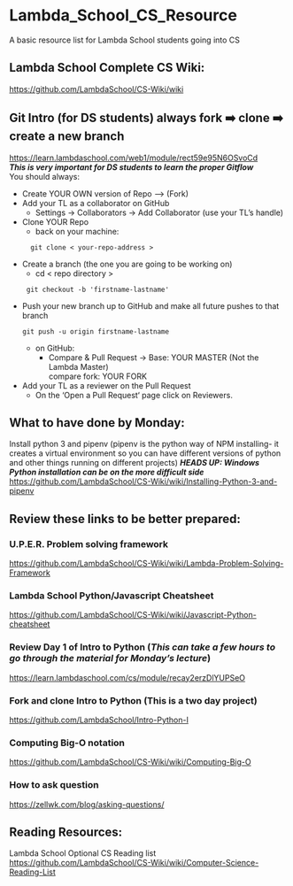 # Lambda_School_CS_Resource
A basic resource list for Lambda School students going into CS

## Lambda School Complete CS Wiki:
https://github.com/LambdaSchool/CS-Wiki/wiki

## Git Intro (for DS students) always fork ➡️ clone ➡️ create a new branch
https://learn.lambdaschool.com/web1/module/rect59e95N6OSvoCd   
**_This is very important for DS students to learn the proper Gitflow_**  
You should always:  
- Create YOUR OWN version of Repo —> (Fork)   
- Add your TL as a collaborator on GitHub  
  - Settings -> Collaborators -> Add Collaborator (use your TL’s handle)  
- Clone YOUR Repo  
  - back on your machine:  
  ```
    git clone < your-repo-address >  
    ```
- Create a branch (the one you are going to be working on)   
  - cd < repo directory >
  ```
   git checkout -b 'firstname-lastname'
  ```
- Push your new branch up to GitHub and make all future pushes to that branch  
   ```
   git push -u origin firstname-lastname
   ```
  - on GitHub:
    - Compare & Pull Request -> Base: YOUR MASTER (Not the Lambda Master)      
      compare fork: YOUR FORK
- Add your TL as a reviewer on the Pull Request     
  - On the ‘Open a Pull Request‘ page click on Reviewers. 

## What to have done by Monday:
Install python 3 and pipenv (pipenv is the python way of NPM installing- it creates a virtual environment so you can have different versions of python and other things running on different projects) **_HEADS UP: Windows Python installation can be on the more difficult side_**
https://github.com/LambdaSchool/CS-Wiki/wiki/Installing-Python-3-and-pipenv

## Review these links to be better prepared:
### U.P.E.R. Problem solving framework  
https://github.com/LambdaSchool/CS-Wiki/wiki/Lambda-Problem-Solving-Framework    

### Lambda School Python/Javascript Cheatsheet  
https://github.com/LambdaSchool/CS-Wiki/wiki/Javascript-Python-cheatsheet

### Review Day 1 of Intro to Python (**_This can take a few hours to go through the material for Monday’s lecture_**)   
https://learn.lambdaschool.com/cs/module/recay2erzDlYUPSeO

### Fork and clone Intro to Python (This is a two day project)
https://github.com/LambdaSchool/Intro-Python-I

### Computing Big-O notation  
https://github.com/LambdaSchool/CS-Wiki/wiki/Computing-Big-O

### How to ask question   
https://zellwk.com/blog/asking-questions/





## Reading Resources:
Lambda School Optional CS Reading list   
https://github.com/LambdaSchool/CS-Wiki/wiki/Computer-Science-Reading-List
